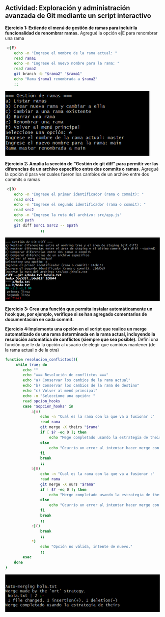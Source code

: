 ## Actividad: Exploración y administración avanzada de Git mediante un script interactivo

**Ejercicio 1: Extiende el menú de gestión de ramas para incluir la funcionalidad de renombrar ramas.**
Agregué la opción e|E para renombrar una rama

```bash
 e|E)
    echo -n "Ingrese el nombre de la rama actual: "
    read rama1
    echo -n "Ingrese el nuevo nombre para la rama: "
    read rama2
    git branch -b "$rama2" "$rama1"
    echo "Rama $rama1 renombrada a $rama2"
    ;;
```

![imagen1](imagen1.png)

**Ejercicio 2: Amplia la sección de "Gestión de git diff" para permitir ver las diferencias de un archivo específico entre dos commits o ramas.**
Agregué la opción d para ver cuales fueron los cambios de un archivo entre dos commits o ramas

```bash
 d|D)
    echo -n "Ingrese el primer identificador (rama o commit): "
    read src1
    echo -n "Ingrese el segundo identificador (rama o commit): "
    read src2
    echo -n "Ingrese la ruta del archivo: src/app.js"
    read path
    git diff $src1 $src2 -- $path 
                ;;
```

![imagen2](imagen2.png)

**Ejercicio 3:  Crea una función que permita instalar automáticamente un hook que, por ejemplo, verifique si se han agregado comentarios de documentación en cada commit.**

**Ejercicio 4:Implementa una opción en el script que realice un merge automatizado de una rama determinada en la rama actual, incluyendo la resolución automática de conflictos (siempre que sea posible).**
Definí una función que le da la opción al usuario de elegir que cambios mantener (de la rama actual o de la otra)

```bash
function resolucion_conflictos(){
     while true; do
        echo ""
        echo "=== Resolución de conflictos ==="
        echo "a) Conservar los cambios de la rama actual"
        echo "b) Conservar los cambios de la rama de destino"
        echo "c) Volver al menú principal"
        echo -n "Seleccione una opción: "
        read opcion_hooks
        case "$opcion_hooks" in
            a|A)
                echo -n "Cual es la rama con la que va a fusionar :"
                read rama
                git merge -X theirs "$rama"
                if [ $? -eq 0 ]; then
                    echo "Mege completado usando la estrategia de theirs"
                else
                    echo "Ocurrio un error al intentar hacer merge con la rama $rama"
                fi
                break
                ;;
            b|B)
                echo -n "Cual es la rama con la que va a fusionar :"
                read rama
                git merge -X ours "$rama"
                if [ $? -eq 0 ]; then
                    echo "Merge completado usando la estrategia de theirs"
                else
                    echo "Ocurrio un error al intentar hacer merge con la rama $rama"
                fi
                break
                ;;
            c|C)
                break
                ;;
            *)
                echo "Opción no válida, intente de nuevo."
                ;;
        esac
    done
}
```

![imagen4](imagen4.png)
